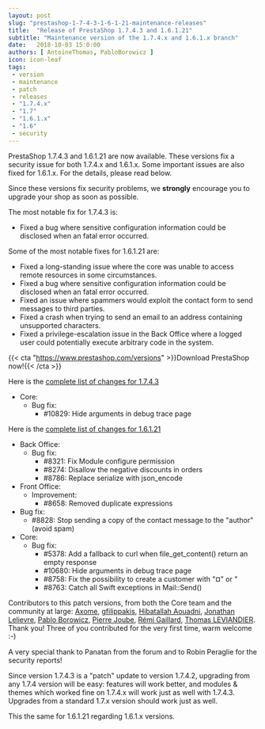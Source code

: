 ```yaml
---
layout: post
slug: "prestashop-1-7-4-3-1-6-1-21-maintenance-releases"
title:  "Release of PrestaShop 1.7.4.3 and 1.6.1.21"
subtitle: "Maintenance version of the 1.7.4.x and 1.6.1.x branch"
date:   2018-10-03 15:0:00
authors: [ AntoineThomas, PabloBorowicz ]
icon: icon-leaf
tags:
 - version
 - maintenance
 - patch
 - releases
 - "1.7.4.x"
 - "1.7"
 - "1.6.1.x"
 - "1.6"
 - security
---
```


PrestaShop 1.7.4.3 and 1.6.1.21 are now available. These versions fix a security issue for both 1.7.4.x and 1.6.1.x. Some important issues are also fixed for 1.6.1.x. For the details, please read below.

Since these versions fix security problems, we **strongly** encourage you to upgrade your shop as soon as possible.

The most notable fix for 1.7.4.3 is:

- Fixed a bug where sensitive configuration information could be disclosed when an fatal error occurred.

Some of the most notable fixes for 1.6.1.21 are:

- Fixed a long-standing issue where the core was unable to access remote resources in some circumstances.
- Fixed a bug where sensitive configuration information could be disclosed when an fatal error occurred.
- Fixed an issue where spammers would exploit the contact form to send messages to third parties.
- Fixed a crash when trying to send an email to an address containing unsupported characters.
- Fixed a privilege-escalation issue in the Back Office where a logged user could potentially execute arbitrary code in the system.


{{< cta "https://www.prestashop.com/versions" >}}Download PrestaShop now!{{< /cta >}}

Here is the [complete list of changes for 1.7.4.3](https://github.com/PrestaShop/PrestaShop/releases/tag/1.7.4.3)

- Core:
  - Bug fix:
    - #10829: Hide arguments in debug trace page

Here is the [complete list of changes for 1.6.1.21](https://github.com/PrestaShop/PrestaShop/releases/tag/1.6.1.21)

- Back Office:
  - Bug fix:
    - #8321: Fix Module configure permission
    - #8274: Disallow the negative discounts in orders
    - #8786: Replace serialize with json_encode
- Front Office:
  - Improvement:
    - #8658: Removed duplicate expressions
- Bug fix:
    - #8828: Stop sending a copy of the contact message to the "author" (avoid spam)
- Core:
  - Bug fix:
    - #5378: Add a fallback to curl when file_get_content() return an empty response
    - #10680: Hide arguments in debug trace page
    - #8758: Fix the possibility to create a customer with "¤" or "
    - #8763: Catch all Swift exceptions in Mail::Send()


Contributors to this patch versions, from both the Core team and the community at large: [Axome](https://github.com/axometeam), [gfilippakis](https://github.com/gfilippakis), [Hibatallah Aouadni](https://github.com/hibatallahAouadni), [Jonathan Lelievre](https://github.com/jolelievre), [Pablo Borowicz](https://github.com/eternoendless), [Pierre Joube](https://github.com/PierreJoube), [Rémi Gaillard](https://github.com/rGaillard), [Thomas LEVIANDIER](https://github.com/tomlev). Thank you! Three of you contributed for the very first time, warm welcome :-)

A very special thank to Panatan from the forum and to Robin Peraglie for the security reports!

Since version 1.7.4.3 is a "patch" update to version 1.7.4.2, upgrading from any 1.7.4 version will be easy: features will work better, and modules & themes which worked fine on 1.7.4.x will work just as well with 1.7.4.3.<br/>
Upgrades from a standard 1.7.x version should work just as well.

This the same for 1.6.1.21 regarding 1.6.1.x versions.
